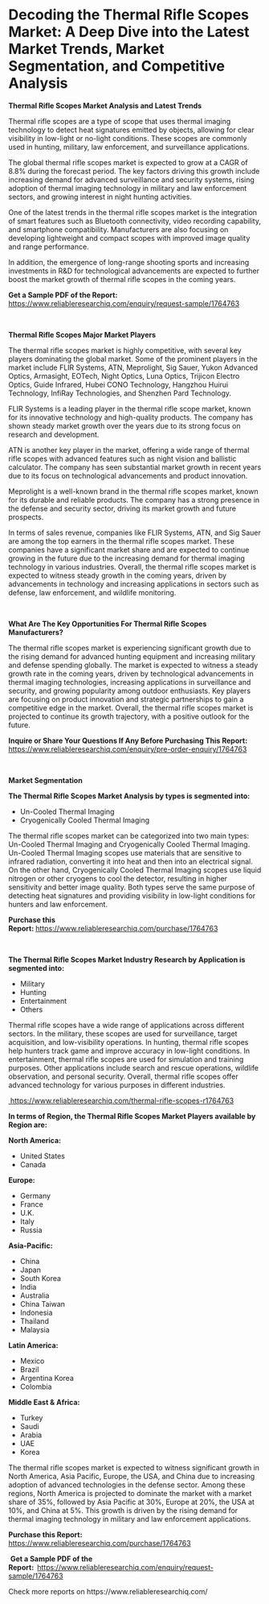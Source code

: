 <p><h1>Decoding the Thermal Rifle Scopes Market: A Deep Dive into the Latest Market Trends, Market Segmentation, and Competitive Analysis</h1></p><p><strong>Thermal Rifle Scopes Market Analysis and Latest Trends</strong></p>
<p><p>Thermal rifle scopes are a type of scope that uses thermal imaging technology to detect heat signatures emitted by objects, allowing for clear visibility in low-light or no-light conditions. These scopes are commonly used in hunting, military, law enforcement, and surveillance applications.</p><p>The global thermal rifle scopes market is expected to grow at a CAGR of 8.8% during the forecast period. The key factors driving this growth include increasing demand for advanced surveillance and security systems, rising adoption of thermal imaging technology in military and law enforcement sectors, and growing interest in night hunting activities.</p><p>One of the latest trends in the thermal rifle scopes market is the integration of smart features such as Bluetooth connectivity, video recording capability, and smartphone compatibility. Manufacturers are also focusing on developing lightweight and compact scopes with improved image quality and range performance.</p><p>In addition, the emergence of long-range shooting sports and increasing investments in R&D for technological advancements are expected to further boost the market growth of thermal rifle scopes in the coming years.</p></p>
<p><strong>Get a Sample PDF of the Report:&nbsp;</strong> <a href="https://www.reliableresearchiq.com/enquiry/request-sample/1764763">https://www.reliableresearchiq.com/enquiry/request-sample/1764763</a></p>
<p>&nbsp;</p>
<p><strong>Thermal Rifle Scopes Major Market Players</strong></p>
<p><p>The thermal rifle scopes market is highly competitive, with several key players dominating the global market. Some of the prominent players in the market include FLIR Systems, ATN, Meprolight, Sig Sauer, Yukon Advanced Optics, Armasight, EOTech, Night Optics, Luna Optics, Trijicon Electro Optics, Guide Infrared, Hubei CONO Technology, Hangzhou Huirui Technology, InfiRay Technologies, and Shenzhen Pard Technology.</p><p>FLIR Systems is a leading player in the thermal rifle scope market, known for its innovative technology and high-quality products. The company has shown steady market growth over the years due to its strong focus on research and development.</p><p>ATN is another key player in the market, offering a wide range of thermal rifle scopes with advanced features such as night vision and ballistic calculator. The company has seen substantial market growth in recent years due to its focus on technological advancements and product innovation.</p><p>Meprolight is a well-known brand in the thermal rifle scopes market, known for its durable and reliable products. The company has a strong presence in the defense and security sector, driving its market growth and future prospects.</p><p>In terms of sales revenue, companies like FLIR Systems, ATN, and Sig Sauer are among the top earners in the thermal rifle scopes market. These companies have a significant market share and are expected to continue growing in the future due to the increasing demand for thermal imaging technology in various industries. Overall, the thermal rifle scopes market is expected to witness steady growth in the coming years, driven by advancements in technology and increasing applications in sectors such as defense, law enforcement, and wildlife monitoring.</p></p>
<p>&nbsp;</p>
<p><strong>What Are The Key Opportunities For Thermal Rifle Scopes Manufacturers?</strong></p>
<p><p>The thermal rifle scopes market is experiencing significant growth due to the rising demand for advanced hunting equipment and increasing military and defense spending globally. The market is expected to witness a steady growth rate in the coming years, driven by technological advancements in thermal imaging technologies, increasing applications in surveillance and security, and growing popularity among outdoor enthusiasts. Key players are focusing on product innovation and strategic partnerships to gain a competitive edge in the market. Overall, the thermal rifle scopes market is projected to continue its growth trajectory, with a positive outlook for the future.</p></p>
<p><strong>Inquire or Share Your Questions If Any Before Purchasing This Report:</strong> <a href="https://www.reliableresearchiq.com/enquiry/pre-order-enquiry/1764763">https://www.reliableresearchiq.com/enquiry/pre-order-enquiry/1764763</a></p>
<p>&nbsp;</p>
<p><strong>Market Segmentation</strong></p>
<p><strong>The Thermal Rifle Scopes Market Analysis by types is segmented into:</strong></p>
<p><ul><li>Un-Cooled Thermal Imaging</li><li>Cryogenically Cooled Thermal Imaging</li></ul></p>
<p><p>The thermal rifle scopes market can be categorized into two main types: Un-Cooled Thermal Imaging and Cryogenically Cooled Thermal Imaging. Un-Cooled Thermal Imaging scopes use materials that are sensitive to infrared radiation, converting it into heat and then into an electrical signal. On the other hand, Cryogenically Cooled Thermal Imaging scopes use liquid nitrogen or other cryogens to cool the detector, resulting in higher sensitivity and better image quality. Both types serve the same purpose of detecting heat signatures and providing visibility in low-light conditions for hunters and law enforcement.</p></p>
<p><strong>Purchase this Report:&nbsp;</strong><a href="https://www.reliableresearchiq.com/purchase/1764763">https://www.reliableresearchiq.com/purchase/1764763</a></p>
<p>&nbsp;</p>
<p><strong>The Thermal Rifle Scopes Market Industry Research by Application is segmented into:</strong></p>
<p><ul><li>Military</li><li>Hunting</li><li>Entertainment</li><li>Others</li></ul></p>
<p><p>Thermal rifle scopes have a wide range of applications across different sectors. In the military, these scopes are used for surveillance, target acquisition, and low-visibility operations. In hunting, thermal rifle scopes help hunters track game and improve accuracy in low-light conditions. In entertainment, thermal rifle scopes are used for simulation and training purposes. Other applications include search and rescue operations, wildlife observation, and personal security. Overall, thermal rifle scopes offer advanced technology for various purposes in different industries.</p></p>
<p><a href="https://www.reliableresearchiq.com/thermal-rifle-scopes-r1764763">&nbsp;https://www.reliableresearchiq.com/thermal-rifle-scopes-r1764763</a></p>
<p><strong>In terms of Region, the Thermal Rifle Scopes Market Players available by Region are:</strong></p>
<p>
    <p> <strong> North America: </strong>
        <ul>
            <li>United States</li>
            <li>Canada</li>
        </ul>
        </p> 
    <p> <strong> Europe: </strong>
        <ul>
            <li>Germany</li>
            <li>France</li>
            <li>U.K.</li>
            <li>Italy</li>
            <li>Russia</li>
        </ul>
        </p> 
    <p> <strong> Asia-Pacific: </strong>
        <ul>
            <li>China</li>
            <li>Japan</li>
            <li>South Korea</li>
            <li>India</li>
            <li>Australia</li>
            <li>China Taiwan</li>
            <li>Indonesia</li>
            <li>Thailand</li>
            <li>Malaysia</li>
        </ul>
        </p> 
    <p> <strong> Latin America: </strong>
        <ul>
            <li>Mexico</li>
            <li>Brazil</li>
            <li>Argentina Korea</li>
            <li>Colombia</li>
        </ul>
        </p> 
    <p> <strong> Middle East & Africa: </strong>
        <ul>
            <li>Turkey</li>
            <li>Saudi</li>
            <li>Arabia</li>
            <li>UAE</li>
            <li>Korea</li>
        </ul>
    </p>
    </p>
<p><p>The thermal rifle scopes market is expected to witness significant growth in North America, Asia Pacific, Europe, the USA, and China due to increasing adoption of advanced technologies in the defense sector. Among these regions, North America is projected to dominate the market with a market share of 35%, followed by Asia Pacific at 30%, Europe at 20%, the USA at 10%, and China at 5%. This growth is driven by the rising demand for thermal imaging technology in military and law enforcement applications.</p></p>
<p><strong>Purchase this Report: </strong><a href="https://www.reliableresearchiq.com/purchase/1764763">https://www.reliableresearchiq.com/purchase/1764763</a></p>
<p>&nbsp;<strong>Get a Sample PDF of the Report:&nbsp;&nbsp;</strong><a href="https://www.reliableresearchiq.com/enquiry/request-sample/1764763">https://www.reliableresearchiq.com/enquiry/request-sample/1764763</a></p>
<p><strong></strong></p>
<p>Check more reports on https://www.reliableresearchiq.com/</p>